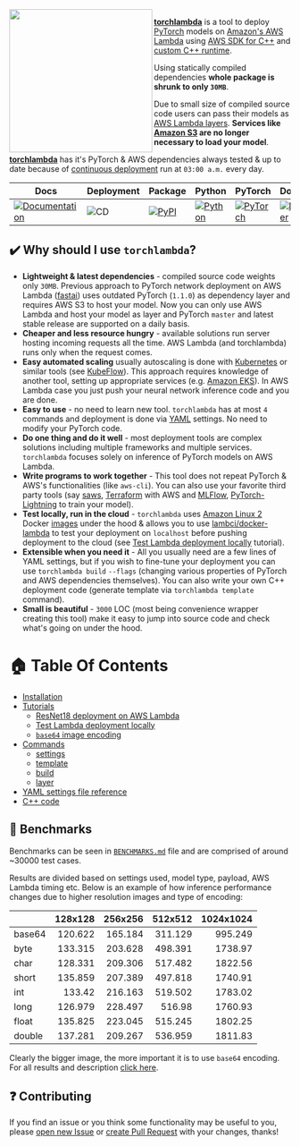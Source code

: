 <img align="left" width="256" height="256" src="https://github.com/szymonmaszke/torchlambda/blob/master/assets/banner.png">

[__torchlambda__](https://github.com/szymonmaszke/torchlambda/wiki) is a tool to deploy [PyTorch](https://pytorch.org/) models
on [Amazon's AWS Lambda](https://aws.amazon.com/lambda/) using [AWS SDK for C++](https://aws.amazon.com/sdk-for-cpp/)
and [custom C++ runtime](https://github.com/awslabs/aws-lambda-cpp).

Using statically compiled dependencies __whole package is shrunk to only `30MB`__.

Due to small size of compiled source code users can pass their models as [AWS Lambda layers](https://docs.aws.amazon.com/lambda/latest/dg/configuration-layers.html).
__Services like [Amazon S3](https://aws.amazon.com/s3/) are no longer necessary to load your model__.

[__torchlambda__](https://github.com/szymonmaszke/torchlambda/wiki) has it's PyTorch & AWS dependencies always tested & up to date because of [continuous deployment](https://en.wikipedia.org/wiki/Continuous_deployment) run at `03:00 a.m.`
every day.


| Docs | Deployment | Package | Python | PyTorch | Docker | CodeBeat | Images |
|------|------------|---------|--------|---------|--------|----------|--------|
|[![Documentation](https://img.shields.io/static/v1?label=&message=Wiki&color=EE4C2C&style=for-the-badge)](https://github.com/szymonmaszke/torchlambda/wiki) | ![CD](https://img.shields.io/github/workflow/status/szymonmaszke/torchlambda/update?label=%20&style=for-the-badge) | [![PyPI](https://img.shields.io/static/v1?label=&message=PyPI&color=377EF0&style=for-the-badge)](https://pypi.org/project/torchlambda/) | [![Python](https://img.shields.io/static/v1?label=&message=3.6&color=377EF0&style=for-the-badge&logo=python&logoColor=F8C63D)](https://www.python.org/) | [![PyTorch](https://img.shields.io/static/v1?label=&message=1.4.0&color=EE4C2C&style=for-the-badge)](https://pytorch.org/) | [![Docker](https://img.shields.io/static/v1?label=&message=17.05&color=309cef&style=for-the-badge)](https://cloud.docker.com/u/szymonmaszke/repository/docker/szymonmaszke/torchlambda) | [![codebeat badge](https://codebeat.co/badges/ca6f19c8-29ad-4ddb-beb3-4d4e2fb3aba2)](https://codebeat.co/projects/github-com-szymonmaszke-torchlambda-master) | [![Images](https://img.shields.io/static/v1?label=&message=Tags&color=309cef&style=for-the-badge)](https://hub.docker.com/r/szymonmaszke/torchlambda/tags)|


## :heavy_check_mark: Why should I use `torchlambda`?

- __Lightweight & latest dependencies__ - compiled source code weights only `30MB`. Previous approach to PyTorch network deployment on AWS Lambda ([fastai](https://course.fast.ai/deployment_aws_lambda.html)) uses outdated PyTorch (`1.1.0`) as dependency layer and requires AWS S3 to host your model. Now you can only use AWS Lambda and host your model as layer and PyTorch `master` and latest stable release are supported on a daily basis.
- __Cheaper and less resource hungry__ - available solutions run server hosting incoming requests all the time. AWS Lambda (and torchlambda) runs only when the request comes. 
- __Easy automated scaling__  usually autoscaling is done with [Kubernetes](https://kubernetes.io/) or similar tools (see [KubeFlow](https://www.kubeflow.org/docs/gke/deploy/)). This approach requires knowledge of another tool, setting up appropriate services (e.g. [Amazon EKS](https://aws.amazon.com/eks/)). In AWS Lambda case you just push your neural network inference code and you are done.
- __Easy to use__ - no need to learn new tool. `torchlambda` has at most
`4` commands and deployment is done via [YAML](https://yaml.org/) settings. No need to modify your PyTorch code.
- __Do one thing and do it well__ - most deployment tools are complex solutions
including multiple frameworks and multiple services. `torchlambda` focuses
solely on inference of PyTorch models on AWS Lambda.
- __Write programs to work together__ - This tool does not repeat PyTorch & AWS's functionalities (like `aws-cli`). You can also use your favorite third party tools (say [saws](https://github.com/donnemartin/saws), [Terraform](https://www.terraform.io/) with AWS and [MLFlow](https://www.mlflow.org/docs/latest/index.html), [PyTorch-Lightning](https://github.com/PyTorchLightning/pytorch-lightning) to train your model).
- __Test locally, run in the cloud__ - `torchlambda` uses [Amazon Linux 2](https://aws.amazon.com/amazon-linux-2/) Docker [images](https://hub.docker.com/_/amazonlinux) under the hood & allows you to use [lambci/docker-lambda](https://github.com/lambci/docker-lambda) to test your deployment on `localhost` before pushing deployment to the cloud (see [Test Lambda deployment locally](https://github.com/szymonmaszke/torchlambda/wiki/Test-Lambda-deployment-locally) tutorial).
- __Extensible when you need it__ - All you usually need are a few lines of YAML settings, but if you wish to fine-tune your deployment you can use `torchlambda build` `--flags` (changing various properties of PyTorch and AWS dependencies themselves). You can also write your own C++ deployment code (generate template via `torchlambda template` command).
- __Small is beautiful__ - `3000` LOC (most being convenience wrapper creating this tool)
make it easy to jump into source code and check what's going on under the hood.


# :house: Table Of Contents

- [Installation](https://github.com/szymonmaszke/torchlambda/wiki/Installation)
- [Tutorials](https://github.com/szymonmaszke/torchlambda/wiki/Tutorials)
	- [ResNet18 deployment on AWS Lambda](https://github.com/szymonmaszke/torchlambda/wiki/ResNet18-deployment-on-AWS-Lambda)
	- [Test Lambda deployment locally](https://github.com/szymonmaszke/torchlambda/wiki/Test-Lambda-deployment-locally)
	- [`base64` image encoding](https://github.com/szymonmaszke/torchlambda/wiki/base64-image-encoding)
- [Commands](https://github.com/szymonmaszke/torchlambda/wiki/Commands)
	- [settings](https://github.com/szymonmaszke/torchlambda/wiki/Commands#torchlambda-settings)
	- [template](https://github.com/szymonmaszke/torchlambda/wiki/Commands#torchlambda-template)
	- [build](https://github.com/szymonmaszke/torchlambda/wiki/Commands#torchlambda-build)
	- [layer](https://github.com/szymonmaszke/torchlambda/wiki/Commands#torchlambda-layer)
- [YAML settings file reference](https://github.com/szymonmaszke/torchlambda/wiki/YAML-settings-file-reference)
- [C++ code](https://github.com/szymonmaszke/torchlambda/wiki/CPP---code)

## :page_with_curl: Benchmarks

Benchmarks can be seen in [`BENCHMARKS.md`](https://github.com/szymonmaszke/torchlambda/blob/master/BENCHMARKS.md) file and are comprised of around ~30000 test cases.

Results are divided based on settings used, model type, payload, AWS Lambda timing etc. Below is an example of how inference performance changes due to higher resolution images and type of encoding:

|        |   128x128 |   256x256 |   512x512 |   1024x1024 |
|:-------|----------:|----------:|----------:|------------:|
| base64 |   120.622 |   165.184 |   311.129 |     995.249 |
| byte   |   133.315 |   203.628 |   498.391 |    1738.97  |
| char   |   128.331 |   209.306 |   517.482 |    1822.56  |
| short  |   135.859 |   207.389 |   497.818 |    1740.91  |
| int    |   133.42  |   216.163 |   519.502 |    1783.02  |
| long   |   126.979 |   228.497 |   516.98  |    1760.93  |
| float  |   135.825 |   223.045 |   515.245 |    1802.25  |
| double |   137.281 |   209.267 |   536.959 |    1811.83  |

Clearly the bigger image, the more important it is to use `base64` encoding. For all results and description [click here](https://github.com/szymonmaszke/torchlambda/blob/master/BENCHMARKS.md).

## :question: Contributing

If you find an issue or you think some functionality may be useful to you, please [open new Issue](https://help.github.com/en/articles/creating-an-issue) or [create Pull Request](https://help.github.com/en/articles/creating-a-pull-request-from-a-fork) with your changes, thanks!

